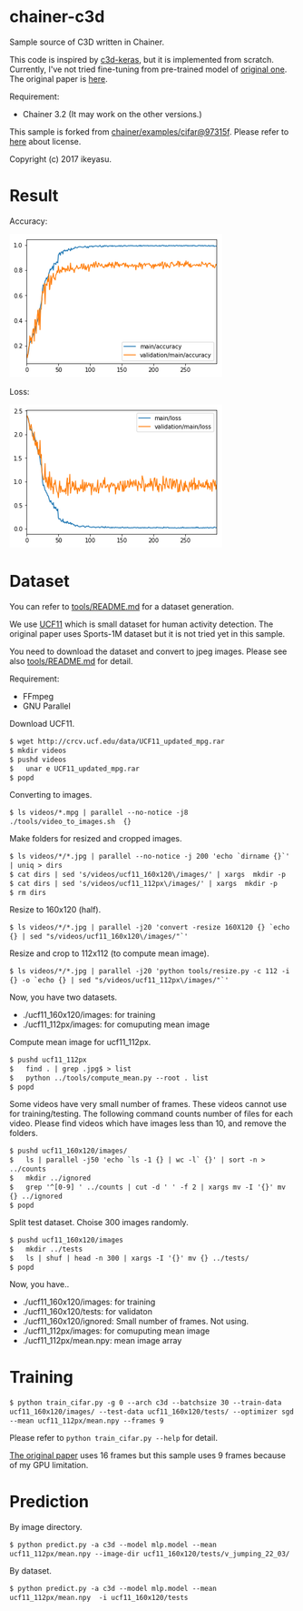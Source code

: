 # chainer-c3d

Sample source of C3D written in Chainer.

This code is inspired by [c3d-keras](https://github.com/axon-research/c3d-keras), but it is implemented from scratch.
Currently, I've not tried fine-tuning from pre-trained model of [original one](https://github.com/facebook/C3D).
The original paper is [here](https://arxiv.org/abs/1412.0767).

Requirement:

* Chainer 3.2 (It may work on the other versions.)

This sample is forked from [chainer/examples/cifar@97315f](https://github.com/chainer/chainer/tree/97315ffff04622a12d49b028c0fba21535e51532/examples/cifar).
Please refer to [here](https://github.com/chainer/chainer/blob/97315ffff04622a12d49b028c0fba21535e51532/LICENSE) about license.

Copyright (c) 2017 ikeyasu.

# Result

Accuracy:

![Accuracy](./docs/accuracy.png)

Loss:

![Loss](./docs/loss.png)

# Dataset

You can refer to [tools/README.md](tools/README.md) for a dataset generation.

We use [UCF11](http://crcv.ucf.edu/data/UCF_YouTube_Action.php) which is small dataset for
human activity detection.
The original paper uses Sports-1M dataset but it is not tried yet in this sample.

You need to download the dataset and convert to jpeg images. Please see also [tools/README.md](tools/README.md) for detail.

Requirement:

* FFmpeg
* GNU Parallel

Download UCF11.

```
$ wget http://crcv.ucf.edu/data/UCF11_updated_mpg.rar
$ mkdir videos
$ pushd videos
$   unar e UCF11_updated_mpg.rar
$ popd
```

Converting to images.

```
$ ls videos/*.mpg | parallel --no-notice -j8 ./tools/video_to_images.sh  {}
```

Make folders for resized and cropped images.

```
$ ls videos/*/*.jpg | parallel --no-notice -j 200 'echo `dirname {}`' | uniq > dirs
$ cat dirs | sed 's/videos/ucf11_160x120\/images/' | xargs  mkdir -p
$ cat dirs | sed 's/videos/ucf11_112px\/images/' | xargs  mkdir -p
$ rm dirs
```

Resize to 160x120 (half).

```
$ ls videos/*/*.jpg | parallel -j20 'convert -resize 160X120 {} `echo {} | sed "s/videos/ucf11_160x120\/images/"`'
```

Resize and crop to 112x112 (to compute mean image).

```
$ ls videos/*/*.jpg | parallel -j20 'python tools/resize.py -c 112 -i {} -o `echo {} | sed "s/videos/ucf11_112px\/images/"`'
```

Now, you have two datasets.

* ./ucf11_160x120/images: for training
* ./ucf11_112px/images: for comuputing mean image

Compute mean image for ucf11_112px.

```
$ pushd ucf11_112px
$   find . | grep .jpg$ > list
$   python ../tools/compute_mean.py --root . list
$ popd
```

Some videos have very small number of frames. These videos cannot use for training/testing.
The following command counts number of files for each video.
Please find videos which have images less than 10, and remove the folders.

```
$ pushd ucf11_160x120/images/
$   ls | parallel -j50 'echo `ls -1 {} | wc -l` {}' | sort -n > ../counts
$   mkdir ../ignored
$   grep '^[0-9] ' ../counts | cut -d ' ' -f 2 | xargs mv -I '{}' mv {} ../ignored
$ popd
```

Split test dataset. Choise 300 images randomly.

```
$ pushd ucf11_160x120/images
$   mkdir ../tests
$   ls | shuf | head -n 300 | xargs -I '{}' mv {} ../tests/
$ popd
```

Now, you have..

* ./ucf11_160x120/images: for training
* ./ucf11_160x120/tests: for validaton
* ./ucf11_160x120/ignored: Small number of frames. Not using.
* ./ucf11_112px/images: for comuputing mean image
* ./ucf11_112px/mean.npy: mean image array


# Training

```
$ python train_cifar.py -g 0 --arch c3d --batchsize 30 --train-data ucf11_160x120/images/ --test-data ucf11_160x120/tests/ --optimizer sgd --mean ucf11_112px/mean.npy --frames 9
```

Please refer to `python train_cifar.py --help` for detail.

[The original paper](https://arxiv.org/abs/1412.0767) uses 16 frames but this sample uses 9 frames because of my GPU limitation.

# Prediction

By image directory.

```
$ python predict.py -a c3d --model mlp.model --mean ucf11_112px/mean.npy --image-dir ucf11_160x120/tests/v_jumping_22_03/
```

By dataset.

```
$ python predict.py -a c3d --model mlp.model --mean ucf11_112px/mean.npy  -i ucf11_160x120/tests
```